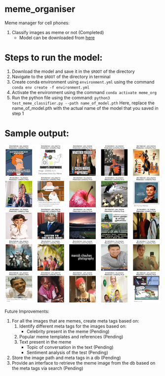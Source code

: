 # meme_organiser

Meme manager for cell phones:

1. Classify images as meme or not (Completed)
   - Model can be downloaded from [here](https://drive.google.com/file/d/1oU1E5LyGQVKDZzgueycjdE15W6kaVxet/view?usp=sharing)

# Steps to run the model:
1. Download the model and save it in the `$ROOT` of the directory
2. Navigate to the `$ROOT` of the directory in terminal
3. Create conda environment using `environment.yml` using the command `conda env create -f environment.yml`
4. Activate the environment using the command `conda activate meme_org`
5. Run the python file using the command: `python3 test_meme_classifier.py --path name_of_model.pth`
Here, replace the name_of_model.pth with the actual name of the model that you saved in step 1

# Sample output:
![Alt text](sample_output.png "Sample output")

Future Improvements:
1. For all the images that are memes, create meta tags based on:
	1. Identify different meta tags for the images based on:
		- Celebrity present in the meme (Pending)
	2. Popular meme templates and references (Pending)
	3. Text present in the meme
		- Topic of conversation in the text (Pending)
		- Sentiment analysis of the test (Pending)
2. Store the image path and meta tags in a db (Pending)
3. Provide an interface to retrieve the meme image from the db based on the meta tags via search (Pending)
